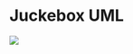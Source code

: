 # Juckebox UML 
![](https://github.com/PacktPublishing/The-Complete-Coding-Interview-Guide-in-Java/blob/master/Chapter06/Jukebox/JukeboxUML.png)
